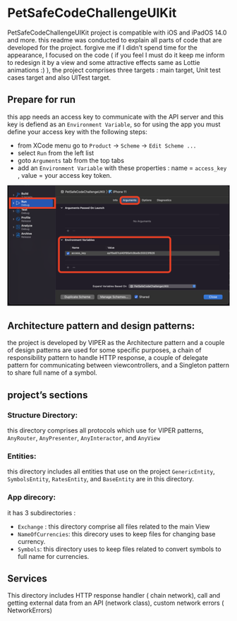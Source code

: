 # PetSafeCodeChallengeUIKit

PetSafeCodeChallengeUIKit project is compatible with iOS and iPadOS 14.0 and more. this readme was conducted to explain all parts of code that are developed for the project. forgive me if I didn’t spend time for the appearance, I focused on the code ( if you feel I must do it keep me inform to redesign it by a view and some attractive effects same as Lottie animations :) ), the project comprises three targets : main target, Unit test cases target and also UITest target.

## Prepare for run

this app needs an access key to communicate with the API server and this key is defiend as an `Environment Variable`, so for using the app you must define your access key with the following steps:

- from XCode menu go to `Product` -> `Scheme` -> `Edit Scheme ...`
- select `Run` from the left list
- goto `Arguments` tab from the top tabs
- add an `Environment Variable` with these properties : name = `access_key` , value = your access key token.

![Environment variable](https://github.com/Mohsenkhodadadzadeh/PetSafeCodeChallengeUIKit/blob/Master/ReadmeImages/envvar.png)


## Architecture pattern and design patterns:
the project is developed by VIPER as the Architecture pattern and a couple of design patterns are used for some specific purposes, a chain of responsibility pattern to handle HTTP response, a couple of delegate pattern for communicating between viewcontrollers, and a Singleton pattern to share full name of a symbol.

## project’s sections

### Structure Directory:
this directory comprises all protocols which use for VIPER patterns, `AnyRouter`, `AnyPresenter`, `AnyInteractor`, and `AnyView`

### Entities:
this directory includes all entities that use on the project `GenericEntity`, `SymbolsEntity`, `RatesEntity`, and `BaseEntity` are in this directory.


### App direcory:
it has 3 subdirectories :

- `Exchange` : this directory comprise all files related to the main View
- `NameOfCurrencies`: this direcory uses to keep files for changing base currency.
- `Symbols`: this directory uses to keep files related to convert symbols to full name for currencies.

## Services
This directory includes HTTP response handler ( chain network), call and getting external data from an API (network class), custom network errors ( NetworkErrors)


